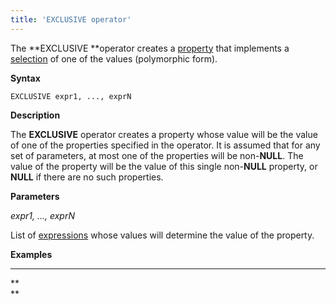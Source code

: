 ```yaml
---
title: 'EXCLUSIVE operator'
---
```


The **EXCLUSIVE **operator creates a [property](Properties.md) that implements a [selection](1572905.html#Selection(CASE,IF,MULTI,OVERRIDE,EXCLUSIVE)-exclusive) of one of the values (polymorphic form).

**Syntax**

    EXCLUSIVE expr1, ..., exprN

**Description**

The **EXCLUSIVE** operator creates a property whose value will be the value of one of the properties specified in the operator. It is assumed that for any set of parameters, at most one of the properties will be non-**NULL**. The value of the property will be the value of this single non-**NULL** property, or **NULL** if there are no such properties.

**Parameters**

*expr1, ..., exprN*

List of [expressions](Expression.md) whose values will determine the value of the property.

**Examples**

****


**  
**

